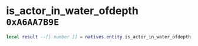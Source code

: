 # is_actor_in_water_ofdepth `0xA6AA7B9E`

```lua
local result --[[ number ]] = natives.entity.is_actor_in_water_ofdepth(_unk0 --[[ number ]], _unk1 --[[ number ]])
```
